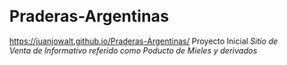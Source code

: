 # Praderas-Argentinas
https://juanjowalt.github.io/Praderas-Argentinas/
Proyecto Inicial
*Sitio de Venta de Informativo referido como Poducto de Mieles y derivados*

